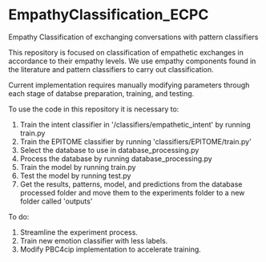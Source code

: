 # EmpathyClassification_ECPC

Empathy Classification of exchanging conversations with pattern classifiers 

This repository is focused on classification of empathetic exchanges in accordance to their empathy levels. We use empathy components found in the literature and pattern classifiers to carry out classification.

Current implementation requires manually modifying parameters through each stage of databse preparation, training, and testing. 

To use the code in this repository it is necessary to:

1. Train the intent classifier in '/classifiers/empathetic_intent' by running train.py
2. Train the EPITOME classifier by running 'classifiers/EPITOME/train.py'
3. Select the database to use in database_processing.py 
4. Process the database by running database_processing.py
5. Train the model by running train.py
6. Test the model by running test.py
7. Get the results, patterns, model, and predictions from the database processed folder and move them to the experiments folder to a new folder called 'outputs' 

To do:

1. Streamline the experiment process.
2. Train new emotion classifier with less labels. 
3. Modify PBC4cip implementation to accelerate training. 

